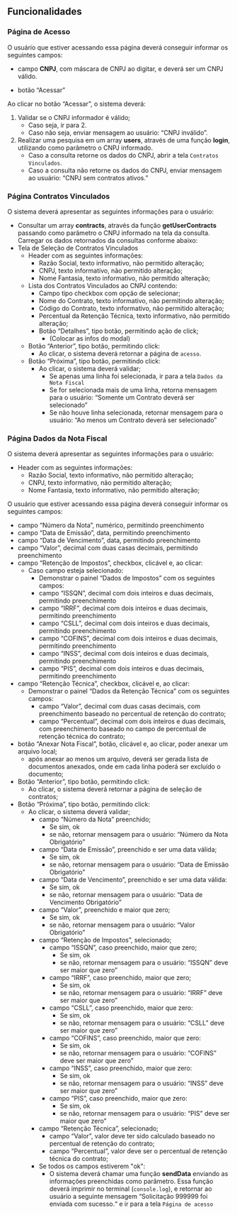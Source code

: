 ## Funcionalidades

### **Página de Acesso**

O usuário que estiver acessando essa página deverá conseguir informar os seguintes campos:

- campo **CNPJ**, com máscara de CNPJ ao digitar, e deverá ser um CNPJ válido.

- botão “Acessar”

Ao clicar no botão “Acessar”, o sistema deverá:

1. Validar se o CNPJ informador é válido;
   - Caso seja, ir para 2.
   - Caso não seja, enviar mensagem ao usuário: “CNPJ inválido”.
2. Realizar uma pesquisa em um array **users**, através de uma função **login**, utilizando como parâmetro o CNPJ informado.
   - Caso a consulta retorne os dados do CNPJ, abrir a tela `Contratos Vinculados`.
   - Caso a consulta não retorne os dados do CNPJ, enviar mensagem ao usuário: “CNPJ sem contratos ativos.”

### **Página Contratos Vinculados**

O sistema deverá apresentar as seguintes informações para o usuário:

- Consultar um array **contracts**, através da função **getUserContracts** passando como parâmetro o CNPJ informado na tela da consulta. Carregar os dados retornados da consultas conforme abaixo:
- Tela de Seleção de Contratos Vinculados
  - Header com as seguintes informações:
    - Razão Social, texto informativo, não permitido alteração;
    - CNPJ, texto informativo, não permitido alteração;
    - Nome Fantasia, texto informativo, não permitido alteração;
  - Lista dos Contratos Vinculados ao CNPJ contendo:
    - Campo tipo checkbox com opção de selecionar;
    - Nome do Contrato, texto informativo, não permitindo alteração;
    - Código do Contrato, texto informativo, não permitido alteração;
    - Percentual da Retenção Técnica, texto informativo, não permitido alteração;
    - Botão “Detalhes”, tipo botão, permitindo ação de click;
      - (Colocar as infos do modal)
  - Botão “Anterior”, tipo botão, permitindo click:
    - Ao clicar, o sistema deverá retornar a página de `acesso`.
  - Botão “Próxima”, tipo botão, permitindo click:
    - Ao clicar, o sistema deverá validar;
      - Se apenas uma linha foi selecionada, ir para a tela `Dados da Nota Fiscal`
      - Se for selecionada mais de uma linha, retorna mensagem para o usuário: “Somente um Contrato deverá ser selecionado”
      - Se não houve linha selecionada, retornar mensagem para o usuário: “Ao menos um Contrato deverá ser selecionado”

### **Página Dados da Nota Fiscal**

O sistema deverá apresentar as seguintes informações para o usuário:

- Header com as seguintes informações:
  - Razão Social, texto informativo, não permitido alteração;
  - CNPJ, texto informativo, não permitido alteração;
  - Nome Fantasia, texto informativo, não permitido alteração;

O usuário que estiver acessando essa página deverá conseguir informar os seguintes campos:

- campo “Número da Nota”, numérico, permitindo preenchimento
- campo “Data de Emissão”, data, permitindo preenchimento
- campo “Data de Vencimento”, data, permitindo preenchimento
- campo “Valor”, decimal com duas casas decimais, permitindo preenchimento
- campo “Retenção de Impostos”, checkbox, clicável e, ao clicar:
  - Caso campo esteja selecionado:
    - Demonstrar o painel “Dados de Impostos” com os seguintes campos:
    - campo “ISSQN”, decimal com dois inteiros e duas decimais, permitindo preenchimento
    - campo “IRRF”, decimal com dois inteiros e duas decimais, permitindo preenchimento
    - campo “CSLL”, decimal com dois inteiros e duas decimais, permitindo preenchimento
    - campo “COFINS”, decimal com dois inteiros e duas decimais, permitindo preenchimento
    - campo “INSS”, decimal com dois inteiros e duas decimais, permitindo preenchimento
    - campo “PIS”, decimal com dois inteiros e duas decimais, permitindo preenchimento
- campo “Retenção Técnica”, checkbox, clicável e, ao clicar:
  - Demonstrar o painel “Dados da Retenção Técnica” com os seguintes campos:
    - campo “Valor”, decimal com duas casas decimais, com preenchimento baseado no percentual de retenção do contrato;
    - campo “Percentual”, decimal com dois inteiros e duas decimais, com preenchimento baseado no campo de percentual de retenção técnica do contrato;
- botão “Anexar Nota Fiscal”, botão, clicável e, ao clicar, poder anexar um arquivo local;
  - após anexar ao menos um arquivo, deverá ser gerada lista de documentos anexados, onde em cada linha poderá ser excluído o documento;
- Botão “Anterior”, tipo botão, permitindo click:
  - Ao clicar, o sistema deverá retornar a página de seleção de contratos;
- Botão “Próxima”, tipo botão, permitindo click:
  - Ao clicar, o sistema deverá validar;
    - campo “Número da Nota” preenchido;
      - Se sim, ok
      - se não, retornar mensagem para o usuário: “Número da Nota Obrigatório”
    - campo “Data de Emissão”, preenchido e ser uma data válida;
      - Se sim, ok
      - se não, retornar mensagem para o usuário: “Data de Emissão Obrigatório”
    - campo “Data de Vencimento”, preenchido e ser uma data válida:
      - Se sim, ok
      - se não, retornar mensagem para o usuário: “Data de Vencimento Obrigatório”
    - campo “Valor”, preenchido e maior que zero;
      - Se sim, ok
      - se não, retornar mensagem para o usuário: “Valor Obrigatório”
    - campo “Retenção de Impostos”, selecionado;
      - campo “ISSQN”, caso preenchido, maior que zero;
        - Se sim, ok
        - se não, retornar mensagem para o usuário: “ISSQN” deve ser maior que zero”
      - campo “IRRF”, caso preenchido, maior que zero;
        - Se sim, ok
        - se não, retornar mensagem para o usuário: “IRRF” deve ser maior que zero”
      - campo “CSLL”, caso preenchido, maior que zero:
        - Se sim, ok
        - se não, retornar mensagem para o usuário: “CSLL” deve ser maior que zero”
      - campo “COFINS”, caso preenchido, maior que zero:
        - Se sim, ok
        - se não, retornar mensagem para o usuário: “COFINS” deve ser maior que zero”
      - campo “INSS”, caso preenchido, maior que zero:
        - Se sim, ok
        - se não, retornar mensagem para o usuário: “INSS” deve ser maior que zero”
      - campo “PIS”, caso preenchido, maior que zero:
        - Se sim, ok
        - se não, retornar mensagem para o usuário: “PIS” deve ser maior que zero”
    - campo “Retenção Técnica”, selecionado;
      - campo “Valor”, valor deve ter sido calculado baseado no percentual de retenção do contrato;
      - campo “Percentual”, valor deve ser o percentual de retenção técnica do contrato;
    - Se todos os campos estiverem "ok":
      - O sistema deverá chamar uma função **sendData** enviando as informações preenchidas como parâmetro. Essa função deverá imprimir no terminal (`console.log`), e retornar ao usuário a seguinte mensagem “Solicitação 999999 foi enviada com sucesso.“ e ir para a tela `Página de acesso`
